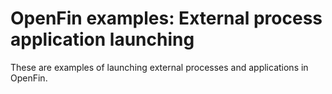 # OpenFin examples: External process application launching
These are examples of launching external processes and applications in OpenFin.